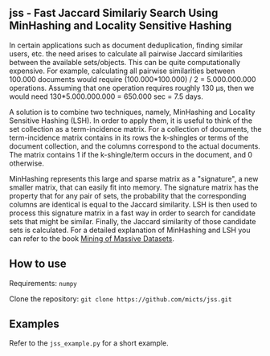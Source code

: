 ## jss - Fast Jaccard Similariy Search Using MinHashing and Locality Sensitive Hashing

In certain applications such as document deduplication, finding similar users, etc. the need arises to calculate all pairwise Jaccard similarities between the available sets/objects. This can be quite computationally expensive. For example, calculating all pairwise similarities between 100.000 documents would require (100.000\*100.000) / 2 = 5.000.000.000 operations. Assuming that one operation requires roughly 130 μs, then we would need 130\*5.000.000.000 = 650.000 sec = 7.5 days.   

A solution is to combine two techniques, namely, MinHashing and Locality Sensitive Hashing (LSH). In order to apply them, it is useful to think of the set collection as a term-incidence matrix. For a collection of documents, the term-incidence matrix contains in its rows the k-shingles or terms of the document collection, and the columns correspond to the actual documents. The matrix contains 1 if the k-shingle/term occurs in the document, and 0 otherwise.

MinHashing represents this large and sparse matrix as a "signature", a new smaller matrix, that can easily fit into memory. The signature matrix has the property that for any pair of sets, the probability that the corresponding columns are identical is equal to the Jaccard similarity. LSH is then used to process this signature matrix in a fast way in order to search for candidate sets that might be similar. Finally, the Jaccard similarity of those candidate sets is calculated. For a detailed explanation of MinHashing and LSH you can refer to the book [Mining of Massive Datasets](http://www.mmds.org/).

## How to use

Requirements: ```numpy```

Clone the repository:
```git clone https://github.com/micts/jss.git```

## Examples

Refer to the ```jss_example.py``` for a short example.


